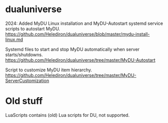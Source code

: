 # dualuniverse

2024: Added MyDU Linux installation and MyDU-Autostart systemd service scripts to autostart MyDU.
<https://github.com/Helediron/dualuniverse/blob/master/mydu-install-linux.md>

Systemd files to start and stop MyDU automatically when server starts/shutdowns.
<https://github.com/Helediron/dualuniverse/tree/master/MyDU-Autostart>

Script to customize MyDU item hierarchy.
<https://github.com/Helediron/dualuniverse/tree/master/MyDU-ServerCustomization>

# Old stuff

LuaScripts contains (old) Lua scripts for DU, not supported.